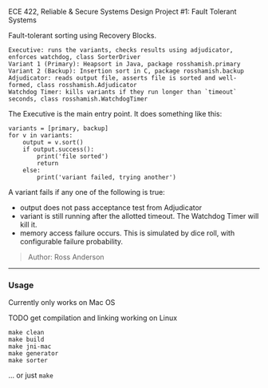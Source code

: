 ECE 422, Reliable & Secure Systems Design
Project #1: Fault Tolerant Systems

Fault-tolerant sorting using Recovery Blocks.

```
Executive: runs the variants, checks results using adjudicator, enforces watchdog, class SorterDriver
Variant 1 (Primary): Heapsort in Java, package rosshamish.primary
Variant 2 (Backup): Insertion sort in C, package rosshamish.backup
Adjudicator: reads output file, asserts file is sorted and well-formed, class rosshamish.Adjudicator
Watchdog Timer: kills variants if they run longer than `timeout` seconds, class rosshamish.WatchdogTimer
```

The Executive is the main entry point. It does something like this:
```
variants = [primary, backup]
for v in variants:
    output = v.sort()
    if output.success():
        print('file sorted')
        return
    else:
        print('variant failed, trying another')
```

A variant fails if any one of the following is true:

- output does not pass acceptance test from Adjudicator
- variant is still running after the allotted timeout. The Watchdog Timer will kill it.
- memory access failure occurs. This is simulated by dice roll, with configurable failure probability.

> Author: Ross Anderson

---

### Usage

Currently only works on Mac OS

TODO get compilation and linking working on Linux

```
make clean
make build
make jni-mac
make generator
make sorter
```

... or just `make`


